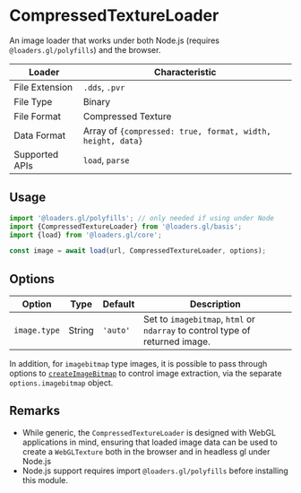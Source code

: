 # CompressedTextureLoader

An image loader that works under both Node.js (requires `@loaders.gl/polyfills`) and the browser.

| Loader         | Characteristic                                             |
| -------------- | ---------------------------------------------------------- |
| File Extension | `.dds`, `.pvr`                                             |
| File Type      | Binary                                                     |
| File Format    | Compressed Texture                                         |
| Data Format    | Array of `{compressed: true, format, width, height, data}` |
| Supported APIs | `load`, `parse`                                            |

## Usage

```js
import '@loaders.gl/polyfills'; // only needed if using under Node
import {CompressedTextureLoader} from '@loaders.gl/basis';
import {load} from '@loaders.gl/core';

const image = await load(url, CompressedTextureLoader, options);
```

## Options

| Option       | Type   | Default  | Description                                                                  |
| ------------ | ------ | -------- | ---------------------------------------------------------------------------- |
| `image.type` | String | `'auto'` | Set to `imagebitmap`, `html` or `ndarray` to control type of returned image. |

In addition, for `imagebitmap` type images, it is possible to pass through options to [`createImageBitmap`](https://developer.mozilla.org/en-US/docs/Web/API/WindowOrWorkerGlobalScope/createImageBitmap) to control image extraction, via the separate `options.imagebitmap` object.

## Remarks

- While generic, the `CompressedTextureLoader` is designed with WebGL applications in mind, ensuring that loaded image data can be used to create a `WebGLTexture` both in the browser and in headless gl under Node.js
- Node.js support requires import `@loaders.gl/polyfills` before installing this module.
